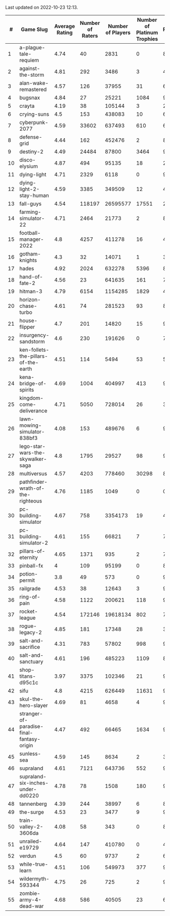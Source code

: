 Last updated on 2022-10-23 12:13.


|#|Game Slug|Average Rating|Number of Raters|Number of Players|Number of Platinum Trophies|Max Rarity (%)|
|---|---|---|---|---|---|---|
|1|a-plague-tale-requiem|4.74|40|2831|0|88|
|2|against-the-storm|4.81|292|3486|3|46|
|3|alan-wake-remastered|4.57|126|37955|31|6|
|4|bugsnax|4.84|27|25221|1084|97|
|5|crayta|4.19|38|105144|3|23|
|6|crying-suns|4.5|153|438083|10|65|
|7|cyberpunk-2077|4.59|33602|637493|610|61|
|8|defense-grid|4.44|162|452476|2|80|
|9|destiny-2|4.49|24484|87800|3464|96|
|10|disco-elysium|4.87|494|95135|18|28|
|11|dying-light|4.71|2329|6118|0|96|
|12|dying-light-2-stay-human|4.59|3385|349509|12|47|
|13|fall-guys|4.54|118197|26595577|17551|2|
|14|farming-simulator-22|4.71|2464|21773|2|82|
|15|football-manager-2022|4.8|4257|411278|16|48|
|16|gotham-knights|4.3|32|14071|1|35|
|17|hades|4.92|2024|632278|5396|89|
|18|hand-of-fate-2|4.56|23|641635|161|72|
|19|hitman-3|4.79|6154|1154285|1829|48|
|20|horizon-chase-turbo|4.61|74|281523|93|83|
|21|house-flipper|4.7|201|14820|15|93|
|22|insurgency-sandstorm|4.6|230|191626|0|7|
|23|ken-follets-the-pillars-of-the-earth|4.51|114|5494|53|54|
|24|kena-bridge-of-spirits|4.69|1004|404997|413|94|
|25|kingdom-come-deliverance|4.71|5050|728014|26|30|
|26|lawn-mowing-simulator-838bf3|4.08|153|489676|6|90|
|27|lego-star-wars-the-skywalker-saga|4.8|1795|29527|98|98|
|28|multiversus|4.57|4203|778460|30298|80|
|29|pathfinder-wrath-of-the-righteous|4.76|1185|1049|0|0.1|
|30|pc-building-simulator|4.67|758|3354173|19|47|
|31|pc-building-simulator-2|4.61|155|66821|7|73|
|32|pillars-of-eternity|4.65|1371|935|2|79|
|33|pinball-fx|4|109|95199|0|85|
|34|potion-permit|3.8|49|573|0|97|
|35|railgrade|4.53|38|12643|3|98|
|36|ring-of-pain|4.58|1122|200621|118|97|
|37|rocket-league|4.54|172146|19618134|802|74|
|38|rogue-legacy-2|4.85|181|17348|28|36|
|39|salt-and-sacrifice|4.31|783|57802|998|91|
|40|salt-and-sanctuary|4.61|196|485223|1109|83|
|41|shop-titans-d95c1c|3.97|3375|102346|21|98|
|42|sifu|4.8|4215|626449|11631|96|
|43|skul-the-hero-slayer|4.69|81|4658|4|96|
|44|stranger-of-paradise-final-fantasy-origin|4.47|492|66465|1634|98|
|45|sunless-sea|4.59|145|8634|2|37|
|46|supraland|4.61|7121|643736|552|99|
|47|supraland-six-inches-under-dd0220|4.78|78|1508|180|99|
|48|tannenberg|4.39|244|38997|6|82|
|49|the-surge|4.53|23|3477|9|94|
|50|train-valley-2-3606da|4.08|58|343|0|88|
|51|unrailed-e19729|4.64|147|410780|0|40|
|52|verdun|4.5|60|9737|2|69|
|53|while-true-learn|4.51|106|549973|377|93|
|54|wildermyth-593344|4.75|26|725|2|90|
|55|zombie-army-4-dead-war|4.68|586|40505|23|66|
